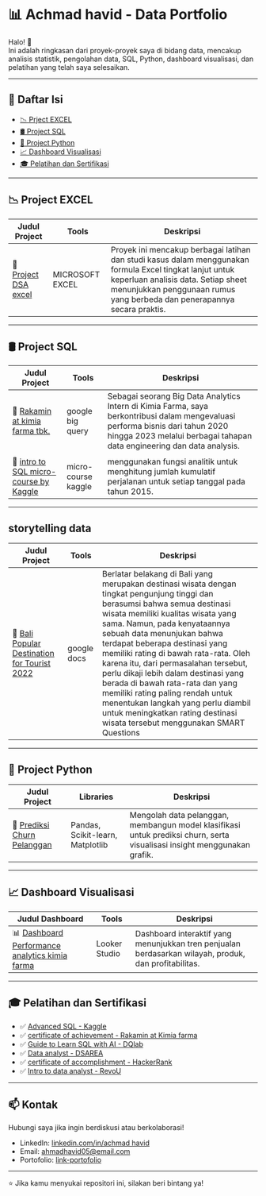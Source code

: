 # 📊 Achmad havid - Data Portfolio

Halo! 👋  
Ini adalah ringkasan dari proyek-proyek saya di bidang data, mencakup analisis statistik, pengolahan data, SQL, Python, dashboard visualisasi, dan pelatihan yang telah saya selesaikan.

---

## 📑 Daftar Isi

- [📉 Prject EXCEL](#-project-DSA-excel)
- [🛢️ Project SQL](#-project-sql)
- [🐍 Project Python](#-project-python)
- [📈 Dashboard Visualisasi](#-dashboard-visualisasi)
- [🎓 Pelatihan dan Sertifikasi](#-pelatihan-dan-sertifikasi)

---

## 📉 Project EXCEL 

| Judul Project | Tools | Deskripsi |
|--------------|-------|-----------|
| 📌 [Project DSA excel](https://github.com/achmadhavid/DSAREA) | MICROSOFT EXCEL | Proyek ini mencakup berbagai latihan dan studi kasus dalam menggunakan formula Excel tingkat lanjut untuk keperluan analisis data. Setiap sheet menunjukkan penggunaan rumus yang berbeda dan penerapannya secara praktis. |

---

## 🛢️ Project SQL

| Judul Project | Tools | Deskripsi |
|--------------|-------|-----------|
| 🧾 [Rakamin at kimia farma tbk.](https://github.com/achmadhavid/RAKAMIN-KF-analytics) | google big query | Sebagai seorang Big Data Analytics Intern di Kimia Farma, saya berkontribusi dalam mengevaluasi performa bisnis dari tahun 2020 hingga 2023 melalui berbagai tahapan data engineering dan data analysis. |
|              |       |           |
| 🧾 [intro to SQL micro-course by Kaggle](https://github.com/achmadhavid/Ahavid-data-portofolio/blob/main/analytic-functions.ipynb) | micro-course kaggle | menggunakan fungsi analitik untuk menghitung jumlah kumulatif perjalanan untuk setiap tanggal pada tahun 2015. |

---

##  storytelling data

| Judul Project | Tools | Deskripsi |
|--------------|-------|-----------|
| 🧾 [Bali Popular Destination for Tourist 2022](https://github.com/achmadhavid/DICODING/tree/main/DICODING/storytelling%20data) | google docs | Berlatar belakang di Bali yang merupakan destinasi wisata dengan tingkat pengunjung tinggi dan berasumsi bahwa semua destinasi wisata memiliki kualitas wisata yang sama. Namun, pada kenyataannya sebuah data menunjukan bahwa terdapat beberapa destinasi yang memiliki rating di bawah rata-rata. Oleh karena itu, dari permasalahan tersebut, perlu dikaji lebih dalam destinasi yang berada di bawah rata-rata dan yang memiliki rating paling rendah untuk menentukan langkah yang perlu diambil untuk meningkatkan rating destinasi wisata tersebut menggunakan SMART Questions |

---

## 🐍 Project Python

| Judul Project | Libraries | Deskripsi |
|--------------|-----------|-----------|
| 🧠 [Prediksi Churn Pelanggan](https://link-ke-proyek.com) | Pandas, Scikit-learn, Matplotlib | Mengolah data pelanggan, membangun model klasifikasi untuk prediksi churn, serta visualisasi insight menggunakan grafik. |

---

## 📈 Dashboard Visualisasi

| Judul Dashboard | Tools | Deskripsi |
|------------------|--------|-----------|
| 📊 [Dashboard Performance analytics kimia farma](https://lookerstudio.google.com/reporting/35c4be1e-d143-480e-bee0-d5ff4cb0dfd8) | Looker Studio | Dashboard interaktif yang menunjukkan tren penjualan berdasarkan wilayah, produk, dan profitabilitas. |

---

## 🎓 Pelatihan dan Sertifikasi

- ✅ [Advanced SQL - Kaggle](https://drive.google.com/file/d/1C_KHO-Q67mgElb_EoQBP7k_KORPcVZUa/view?usp=sharing)
- ✅ [certificate of achievement - Rakamin at Kimia farma](https://drive.google.com/file/d/1NblrzhkLJsgeouAXyS-1vJYJ1wTrjKiO/view?usp=sharing)
- ✅ [Guide to Learn SQL with AI - DQlab]([https://link-sertifikat.com](https://drive.google.com/file/d/12MtZfOyI5mD49jJdKkxjd-EKJX5qAh_G/view?usp=sharing))
- ✅ [Data analyst - DSAREA](https://drive.google.com/file/d/1JEHD1OnPNwdscG3ktCzIm4_r4GaMRQFZ/view?usp=sharing)
- ✅ [certificate of accomplishment - HackerRank](https://drive.google.com/file/d/12yjSotWJSUNqoy1c7TRArEYk5Br9Myzz/view?usp=sharing)
- ✅ [Intro to data analyst - RevoU](https://drive.google.com/file/d/1QephpkXaRPFP3dky7fvsxndcGdV1ndET/view?usp=sharing)

---

## 📫 Kontak

Hubungi saya jika ingin berdiskusi atau berkolaborasi!

- LinkedIn: [linkedin.com/in/achmad havid](https://www.linkedin.com/in/achmad-havid/)
- Email: ahmadhavid05@email.com
- Portofolio: [link-portofolio](https://drive.google.com/file/d/1kjb6g30IE2s58kUYGjNfDh-97c1DL6Jw/view?usp=drive_link)

---

⭐ Jika kamu menyukai repositori ini, silakan beri bintang ya!
